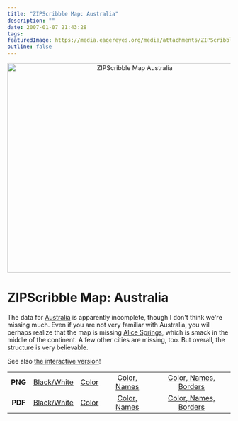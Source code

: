 ```yaml
---
title: "ZIPScribble Map: Australia"
description: ""
date: 2007-01-07 21:43:28
tags: 
featuredImage: https://media.eagereyes.org/media/attachments/ZIPScribbleMaps/ZIPScribbleMap-Australia-color-borders.png
outline: false
---
```


<p align="center"><img title="ZIPScribble Map Australia" src="https://media.eagereyes.org/media/attachments/ZIPScribbleMaps/ZIPScribbleMap-Australia-color-borders.png" alt="ZIPScribble Map Australia" width="559" height="473" border="0" /></p>

# ZIPScribble Map: Australia

The data for <a href="http://en.wikipedia.org/wiki/Australia">Australia</a> is apparently incomplete, though I don't think we're missing much. Even if you are not very familiar with Australia, you will perhaps realize that the map is missing <a href="http://en.wikipedia.org/wiki/Alice_Springs%2C_Australia">Alice Springs</a>, which is smack in the middle of the continent. A few other cities are missing, too. But overall, the structure is very believable.

See also <a href="/zipscribble-maps/interactive-zipscribble-map#AU">the interactive version</a>!

<table width="80%" border="0" align="center">
<tbody>
<tr>
<td align="center"><strong>PNG</strong></td>
<td align="center"><a href="https://media.eagereyes.org/media/attachments/ZIPScribbleMaps/ZIPScribbleMap-Australia.png" target="_blank" rel="slb_off">Black/White</a></td>
<td align="center"><a href="https://media.eagereyes.org/media/attachments/ZIPScribbleMaps/ZIPScribbleMap-Australia-color.png" target="_blank" rel="slb_off">Color</a></td>
<td align="center"><a href="https://media.eagereyes.org/media/attachments/ZIPScribbleMaps/ZIPScribbleMap-Australia-color-names.png" target="_blank" rel="slb_off">Color, Names</a></td>
<td align="center"><a href="https://media.eagereyes.org/media/attachments/ZIPScribbleMaps/ZIPScribbleMap-Australia-color-names-borders.png" target="_blank" rel="slb_off">Color, Names, Borders</a></td>
</tr>
<tr>
<td align="center"><strong>PDF</strong></td>
<td align="center"><a href="https://media.eagereyes.org/media/attachments/ZIPScribbleMaps/ZIPScribbleMap-Australia.pdf" target="_blank">Black/White</a></td>
<td align="center"><a href="https://media.eagereyes.org/media/attachments/ZIPScribbleMaps/ZIPScribbleMap-Australia-color.pdf" target="_blank">Color </a></td>
<td align="center"><a href="https://media.eagereyes.org/media/attachments/ZIPScribbleMaps/ZIPScribbleMap-Australia-color-names.pdf" target="_blank">Color, Names</a></td>
<td align="center"><a href="https://media.eagereyes.org/media/attachments/ZIPScribbleMaps/ZIPScribbleMap-Australia-color-names-borders.pdf" target="_blank">Color, Names, Borders</a></td>
</tr>
</tbody>
</table>


<PostedBy />


